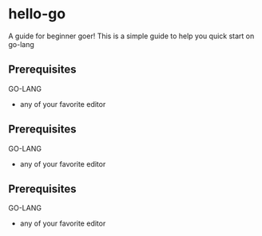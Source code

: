 # hello-go

A guide for beginner goer!
This is a simple guide to help you quick start on go-lang


## Prerequisites
GO-LANG

* any of your favorite editor 

## Prerequisites
GO-LANG


* any of your favorite editor 

## Prerequisites
GO-LANG

* any of your favorite editor 






